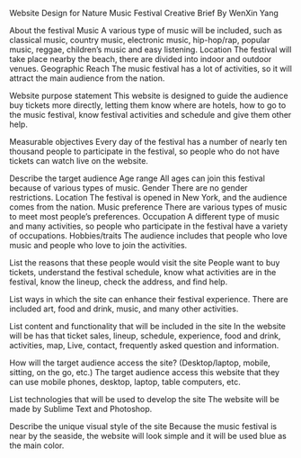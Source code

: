  Website Design for Nature Music Festival
                                                 Creative Brief
                                                 By WenXin Yang

About the festival
Music
A various type of music will be included, such as classical music, country music, electronic music, hip-hop/rap, popular music, reggae, children’s music and easy listening. 
Location
The festival will take place nearby the beach, there are divided into indoor and outdoor venues. 
Geographic Reach
The music festival has a lot of activities, so it will attract the main audience from the nation.

Website purpose statement
This website is designed to guide the audience buy tickets more directly, letting them know where are hotels, how to go to the music festival, know festival activities and schedule and give them other help.

Measurable objectives
Every day of the festival has a number of nearly ten thousand people to participate in the festival, so people who do not have tickets can watch live on the website.

Describe the target audience
Age range
  All ages can join this festival because of various types of music.
Gender
  There are no gender restrictions.
Location
  The festival is opened in New York, and the audience comes from the nation.
Music preference
  There are various types of music to meet most people’s preferences.
Occupation
  A different type of music and many activities, so people who participate in the festival have a variety of occupations.
Hobbies/traits
  The audience includes that people who love music and people who love to join the activities.

List the reasons that these people would visit the site
  People want to buy tickets, understand the festival schedule, know what activities are in the festival, know the lineup, check the address, and find help.

List ways in which the site can enhance their festival experience.
  There are included art, food and drink, music, and many other activities.

List content and functionality that will be included in the site
  In the website will be has that ticket sales, lineup, schedule, experience, food and drink, activities, map, Live, contact, frequently asked question and information.

How will the target audience access the site? (Desktop/laptop, mobile, sitting, on the go, etc.)
  The target audience access this website that they can use mobile phones, desktop, laptop, table computers, etc.

List technologies that will be used to develop the site
  The website will be made by Sublime Text and Photoshop.

Describe the unique visual style of the site
  Because the music festival is near by the seaside, the website will look simple and it will be used blue as the main color.
